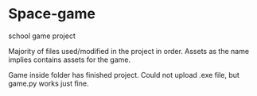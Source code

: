 # Space-game
school game project

Majority of files used/modified in the project in order.
Assets as the name implies contains assets for the game.

Game inside folder has finished project. Could not upload .exe file, but game.py works just fine. 
